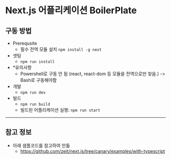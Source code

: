 # Next.js 어플리케이션 BoilerPlate

## 구동 방법
+ Prerequsite
  + 필수 전역 모듈 설치
    `npm install -g next`
+ 셋팅
  + `npm run install`
+ *유의사항
  + Powershell로 구동 안 됨 (react, react-dom 등 모듈을 전역으로만 찾음.) -> Bash로 구동해야함
+ 개발
  + `npm run dev`
+ 빌드
  + `npm run build`
  + 빌드된 어플리케이션 실행: `npm run start`

---

## 참고 정보

+ 아래 샘플코드를 참고하여 만듦
  + https://github.com/zeit/next.js/tree/canary/examples/with-typescript